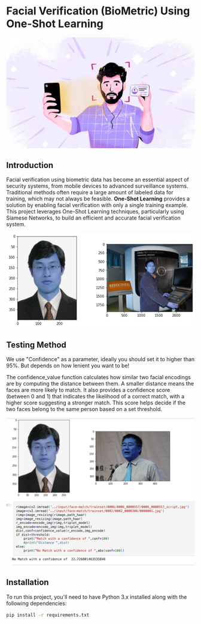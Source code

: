 # Facial Verification (BioMetric) Using One-Shot Learning

![Project Logo](images/header.jpg)

## Introduction

Facial verification using biometric data has become an essential aspect of security systems, from mobile devices to advanced surveillance systems. Traditional methods often require a large amount of labeled data for training, which may not always be feasible. **One-Shot Learning** provides a solution by enabling facial verification with only a single training example. This project leverages One-Shot Learning techniques, particularly using Siamese Networks, to build an efficient and accurate facial verification system.

![Facial Verification Example](images/example1.png)

## Testing Method

We use "Confidence" as a parameter, ideally you should set it to higher than 95%. But depends on how lenient you want to be!

The confidence_value function calculates how similar two facial encodings are by computing the distance between them. A smaller distance means the faces are more likely to match. It also provides a confidence score (between 0 and 1) that indicates the likelihood of a correct match, with a higher score suggesting a stronger match. This score helps decide if the two faces belong to the same person based on a set threshold.


![Facial Verification Testing](images/testing_example1.png)

## Installation

To run this project, you'll need to have Python 3.x installed along with the following dependencies:

```bash
pip install -r requirements.txt
